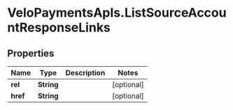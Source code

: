# VeloPaymentsApIs.ListSourceAccountResponseLinks

## Properties

Name | Type | Description | Notes
------------ | ------------- | ------------- | -------------
**rel** | **String** |  | [optional] 
**href** | **String** |  | [optional] 


